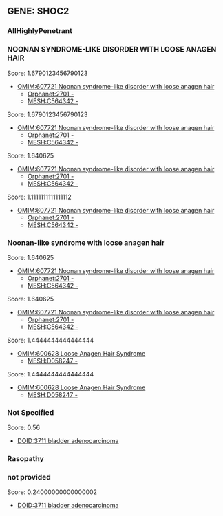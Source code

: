 
## GENE: SHOC2

### AllHighlyPenetrant

### NOONAN SYNDROME-LIKE DISORDER WITH LOOSE ANAGEN HAIR

Score: 1.6790123456790123

 * [OMIM:607721 Noonan syndrome-like disorder with loose anagen hair](http://beta.monarchinitiative.org/disease/OMIM:607721)
    * [Orphanet:2701 -](http://beta.monarchinitiative.org/disease/Orphanet:2701)
    * [MESH:C564342 -](http://beta.monarchinitiative.org/disease/MESH:C564342)

Score: 1.6790123456790123

 * [OMIM:607721 Noonan syndrome-like disorder with loose anagen hair](http://beta.monarchinitiative.org/disease/OMIM:607721)
    * [Orphanet:2701 -](http://beta.monarchinitiative.org/disease/Orphanet:2701)
    * [MESH:C564342 -](http://beta.monarchinitiative.org/disease/MESH:C564342)

Score: 1.640625

 * [OMIM:607721 Noonan syndrome-like disorder with loose anagen hair](http://beta.monarchinitiative.org/disease/OMIM:607721)
    * [Orphanet:2701 -](http://beta.monarchinitiative.org/disease/Orphanet:2701)
    * [MESH:C564342 -](http://beta.monarchinitiative.org/disease/MESH:C564342)

Score: 1.1111111111111112

 * [OMIM:607721 Noonan syndrome-like disorder with loose anagen hair](http://beta.monarchinitiative.org/disease/OMIM:607721)
    * [Orphanet:2701 -](http://beta.monarchinitiative.org/disease/Orphanet:2701)
    * [MESH:C564342 -](http://beta.monarchinitiative.org/disease/MESH:C564342)

### Noonan-like syndrome with loose anagen hair

Score: 1.640625

 * [OMIM:607721 Noonan syndrome-like disorder with loose anagen hair](http://beta.monarchinitiative.org/disease/OMIM:607721)
    * [Orphanet:2701 -](http://beta.monarchinitiative.org/disease/Orphanet:2701)
    * [MESH:C564342 -](http://beta.monarchinitiative.org/disease/MESH:C564342)

Score: 1.640625

 * [OMIM:607721 Noonan syndrome-like disorder with loose anagen hair](http://beta.monarchinitiative.org/disease/OMIM:607721)
    * [Orphanet:2701 -](http://beta.monarchinitiative.org/disease/Orphanet:2701)
    * [MESH:C564342 -](http://beta.monarchinitiative.org/disease/MESH:C564342)

Score: 1.4444444444444444

 * [OMIM:600628 Loose Anagen Hair Syndrome](http://beta.monarchinitiative.org/disease/OMIM:600628)
    * [MESH:D058247 -](http://beta.monarchinitiative.org/disease/MESH:D058247)

Score: 1.4444444444444444

 * [OMIM:600628 Loose Anagen Hair Syndrome](http://beta.monarchinitiative.org/disease/OMIM:600628)
    * [MESH:D058247 -](http://beta.monarchinitiative.org/disease/MESH:D058247)

### Not Specified

Score: 0.56

 * [DOID:3711 bladder adenocarcinoma](http://beta.monarchinitiative.org/disease/DOID:3711)

### Rasopathy

### not provided

Score: 0.24000000000000002

 * [DOID:3711 bladder adenocarcinoma](http://beta.monarchinitiative.org/disease/DOID:3711)
